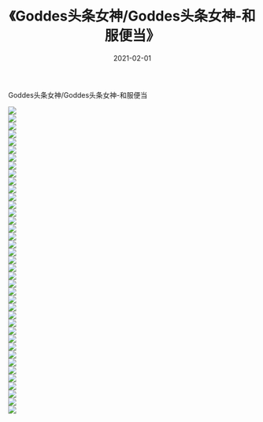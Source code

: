 ﻿---
layout: post
title:  《Goddes头条女神/Goddes头条女神-和服便当》
date:   2021-02-01
img: http://pic.660000.xyz/1:/网络美图/2021/Goddes头条女神/Goddes头条女神-和服便当/000.jpg
categories: [美女, 清纯, 唯美]
---

Goddes头条女神/Goddes头条女神-和服便当

 ![](http://pic.660000.xyz/1:/网络美图/2021/Goddes头条女神/Goddes头条女神-和服便当/001.jpg) <br>![](http://pic.660000.xyz/1:/网络美图/2021/Goddes头条女神/Goddes头条女神-和服便当/002.jpg) <br>![](http://pic.660000.xyz/1:/网络美图/2021/Goddes头条女神/Goddes头条女神-和服便当/003.jpg) <br>![](http://pic.660000.xyz/1:/网络美图/2021/Goddes头条女神/Goddes头条女神-和服便当/004.jpg) <br>![](http://pic.660000.xyz/1:/网络美图/2021/Goddes头条女神/Goddes头条女神-和服便当/005.jpg) <br>![](http://pic.660000.xyz/1:/网络美图/2021/Goddes头条女神/Goddes头条女神-和服便当/006.jpg) <br>![](http://pic.660000.xyz/1:/网络美图/2021/Goddes头条女神/Goddes头条女神-和服便当/007.jpg) <br>![](http://pic.660000.xyz/1:/网络美图/2021/Goddes头条女神/Goddes头条女神-和服便当/008.jpg) <br>![](http://pic.660000.xyz/1:/网络美图/2021/Goddes头条女神/Goddes头条女神-和服便当/009.jpg) <br>![](http://pic.660000.xyz/1:/网络美图/2021/Goddes头条女神/Goddes头条女神-和服便当/010.jpg) <br>![](http://pic.660000.xyz/1:/网络美图/2021/Goddes头条女神/Goddes头条女神-和服便当/011.jpg) <br>![](http://pic.660000.xyz/1:/网络美图/2021/Goddes头条女神/Goddes头条女神-和服便当/012.jpg) <br>![](http://pic.660000.xyz/1:/网络美图/2021/Goddes头条女神/Goddes头条女神-和服便当/013.jpg) <br>![](http://pic.660000.xyz/1:/网络美图/2021/Goddes头条女神/Goddes头条女神-和服便当/014.jpg) <br>![](http://pic.660000.xyz/1:/网络美图/2021/Goddes头条女神/Goddes头条女神-和服便当/015.jpg) <br>![](http://pic.660000.xyz/1:/网络美图/2021/Goddes头条女神/Goddes头条女神-和服便当/016.jpg) <br>![](http://pic.660000.xyz/1:/网络美图/2021/Goddes头条女神/Goddes头条女神-和服便当/017.jpg) <br>![](http://pic.660000.xyz/1:/网络美图/2021/Goddes头条女神/Goddes头条女神-和服便当/018.jpg) <br>![](http://pic.660000.xyz/1:/网络美图/2021/Goddes头条女神/Goddes头条女神-和服便当/019.jpg) <br>![](http://pic.660000.xyz/1:/网络美图/2021/Goddes头条女神/Goddes头条女神-和服便当/020.jpg) <br>![](http://pic.660000.xyz/1:/网络美图/2021/Goddes头条女神/Goddes头条女神-和服便当/021.jpg) <br>![](http://pic.660000.xyz/1:/网络美图/2021/Goddes头条女神/Goddes头条女神-和服便当/022.jpg) <br>![](http://pic.660000.xyz/1:/网络美图/2021/Goddes头条女神/Goddes头条女神-和服便当/023.jpg) <br>![](http://pic.660000.xyz/1:/网络美图/2021/Goddes头条女神/Goddes头条女神-和服便当/024.jpg) <br>![](http://pic.660000.xyz/1:/网络美图/2021/Goddes头条女神/Goddes头条女神-和服便当/025.jpg) <br>![](http://pic.660000.xyz/1:/网络美图/2021/Goddes头条女神/Goddes头条女神-和服便当/026.jpg) <br>![](http://pic.660000.xyz/1:/网络美图/2021/Goddes头条女神/Goddes头条女神-和服便当/027.jpg) <br>![](http://pic.660000.xyz/1:/网络美图/2021/Goddes头条女神/Goddes头条女神-和服便当/028.jpg) <br>![](http://pic.660000.xyz/1:/网络美图/2021/Goddes头条女神/Goddes头条女神-和服便当/029.jpg) <br>![](http://pic.660000.xyz/1:/网络美图/2021/Goddes头条女神/Goddes头条女神-和服便当/030.jpg) <br>![](http://pic.660000.xyz/1:/网络美图/2021/Goddes头条女神/Goddes头条女神-和服便当/031.jpg) <br>![](http://pic.660000.xyz/1:/网络美图/2021/Goddes头条女神/Goddes头条女神-和服便当/032.jpg) <br>![](http://pic.660000.xyz/1:/网络美图/2021/Goddes头条女神/Goddes头条女神-和服便当/033.jpg) <br>![](http://pic.660000.xyz/1:/网络美图/2021/Goddes头条女神/Goddes头条女神-和服便当/034.jpg) <br>![](http://pic.660000.xyz/1:/网络美图/2021/Goddes头条女神/Goddes头条女神-和服便当/035.jpg) <br>![](http://pic.660000.xyz/1:/网络美图/2021/Goddes头条女神/Goddes头条女神-和服便当/036.jpg) <br>![](http://pic.660000.xyz/1:/网络美图/2021/Goddes头条女神/Goddes头条女神-和服便当/037.jpg) <br>![](http://pic.660000.xyz/1:/网络美图/2021/Goddes头条女神/Goddes头条女神-和服便当/038.jpg) <br>![](http://pic.660000.xyz/1:/网络美图/2021/Goddes头条女神/Goddes头条女神-和服便当/039.jpg) <br>